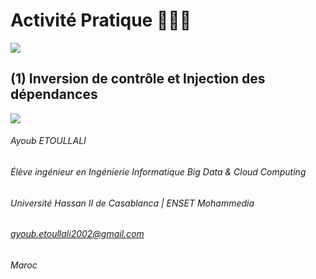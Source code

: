 # Activité Pratique 👨🏻‍💻
![](https://miro.medium.com/max/647/1*PBTTH5RGrfT1RBXxr989XQ.png)

## (1) Inversion de contrôle et Injection des dépendances


![](https://drive.google.com/file/d/17k-9t56d9onLAKN0EiiMlUhorvbhvL0B/view)
  
###### Ayoub ETOULLALI
###### Élève ingénieur en Ingénierie Informatique Big Data & Cloud Computing
###### Université Hassan II de Casablanca | ENSET Mohammedia
###### ayoub.etoullali2002@gmail.com
###### Maroc
